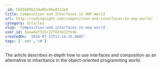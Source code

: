 ```yaml
---
_id: 5b55b89b13da0bc96ad112e8
title: Composition and Interfaces in OOP World
url: http://codingsight.com/composition-and-interfaces-in-oop-world/
category: articles
slug: 'composition-and-interfaces-in-oop-world'
user_id: 5aaa4af315c227023e22fe4b
createdOn: '2018-07-23T11:14:35.008Z'
tags: ['.net','c#']
---
```


The article describes in-depth how to use interfaces and composition as an alternative to inheritance in the object-oriented programming world.
